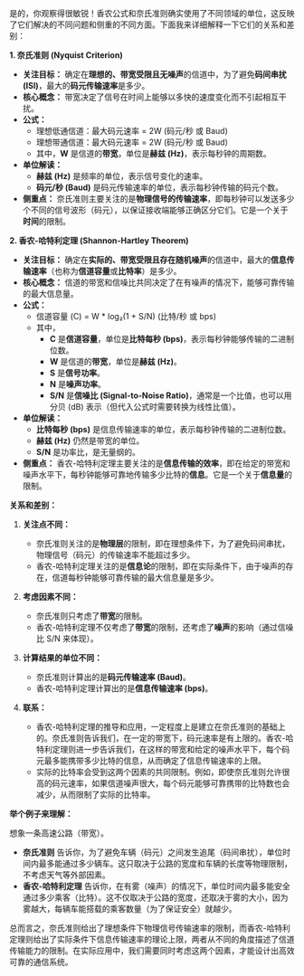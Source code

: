 是的，你观察得很敏锐！香农公式和奈氏准则确实使用了不同领域的单位，这反映了它们解决的不同问题和侧重的不同方面。下面我来详细解释一下它们的关系和差别：

**1. 奈氏准则 (Nyquist Criterion)**

- **关注目标：** 确定在**理想的、带宽受限且无噪声**的信道中，为了避免**码间串扰 (ISI)**，最大的**码元传输速率**是多少。
- **核心概念：** 带宽决定了信号在时间上能够以多快的速度变化而不引起相互干扰。
- **公式：**
    - 理想低通信道：最大码元速率 = 2W (码元/秒 或 Baud)
    - 理想带通信道：最大码元速率 = 2W (码元/秒 或 Baud)
    - 其中，**W** 是信道的**带宽**，单位是**赫兹 (Hz)**，表示每秒钟的周期数。
- **单位解读：**
    - **赫兹 (Hz)** 是频率的单位，表示信号变化的速率。
    - **码元/秒 (Baud)** 是码元传输速率的单位，表示每秒钟传输的码元个数。
- **侧重点：** 奈氏准则主要关注的是**物理信号的传输速率**，即每秒钟可以发送多少个不同的信号波形（码元），以保证接收端能够正确区分它们。它是一个关于**时间**的限制。

**2. 香农-哈特利定理 (Shannon-Hartley Theorem)**

- **关注目标：** 确定在**实际的、带宽受限且存在随机噪声**的信道中，最大的**信息传输速率**（也称为**信道容量**或**比特率**）是多少。
- **核心概念：** 信道的带宽和信噪比共同决定了在有噪声的情况下，能够可靠传输的最大信息量。
- **公式：**
    - 信道容量 (C) = W * log₂(1 + S/N) (比特/秒 或 bps)
    - 其中，
        - **C** 是**信道容量**，单位是**比特每秒 (bps)**，表示每秒钟能够传输的二进制位数。
        - **W** 是信道的**带宽**，单位是**赫兹 (Hz)**。
        - **S** 是**信号功率**。
        - **N** 是**噪声功率**。
        - **S/N** 是**信噪比 (Signal-to-Noise Ratio)**，通常是一个比值，也可以用分贝 (dB) 表示（但代入公式时需要转换为线性比值）。
- **单位解读：**
    - **比特每秒 (bps)** 是信息传输速率的单位，表示每秒钟传输的二进制位数。
    - **赫兹 (Hz)** 仍然是带宽的单位。
    - **S/N** 是功率比，是无量纲的。
- **侧重点：** 香农-哈特利定理主要关注的是**信息传输的效率**，即在给定的带宽和噪声水平下，每秒钟能够可靠地传输多少比特的**信息**。它是一个关于**信息量**的限制。

**关系和差别：**

1. **关注点不同：**
    
    - 奈氏准则关注的是**物理层**的限制，即在理想条件下，为了避免码间串扰，物理信号（码元）的传输速率不能超过多少。
    - 香农-哈特利定理关注的是**信息论**的限制，即在实际条件下，由于噪声的存在，信道每秒钟能够可靠传输的最大信息量是多少。
2. **考虑因素不同：**
    
    - 奈氏准则只考虑了**带宽**的限制。
    - 香农-哈特利定理不仅考虑了**带宽**的限制，还考虑了**噪声**的影响（通过信噪比 S/N 来体现）。
3. **计算结果的单位不同：**
    
    - 奈氏准则计算出的是**码元传输速率 (Baud)**。
    - 香农-哈特利定理计算出的是**信息传输速率 (bps)**。
4. **联系：**
    
    - 香农-哈特利定理的推导和应用，一定程度上是建立在奈氏准则的基础上的。奈氏准则告诉我们，在一定的带宽下，码元速率是有上限的。香农-哈特利定理则进一步告诉我们，在这样的带宽和给定的噪声水平下，每个码元最多能携带多少比特的信息，从而确定了信息传输速率的上限。
    - 实际的比特率会受到这两个因素的共同限制。例如，即使奈氏准则允许很高的码元速率，如果信道噪声很大，每个码元能够可靠携带的比特数也会减少，从而限制了实际的比特率。

**举个例子来理解：**

想象一条高速公路（带宽）。

- **奈氏准则** 告诉你，为了避免车辆（码元）之间发生追尾（码间串扰），单位时间内最多能通过多少辆车。这只取决于公路的宽度和车辆的长度等物理限制，不考虑天气等外部因素。
- **香农-哈特利定理** 告诉你，在有雾（噪声）的情况下，单位时间内最多能安全通过多少乘客（比特）。这不仅取决于公路的宽度，还取决于雾的大小，因为雾越大，每辆车能搭载的乘客数量（为了保证安全）就越少。

总而言之，奈氏准则给出了理想条件下物理信号传输速率的限制，而香农-哈特利定理则给出了实际条件下信息传输速率的理论上限，两者从不同的角度描述了信道传输能力的限制。在实际应用中，我们需要同时考虑这两个因素，才能设计出高效可靠的通信系统。